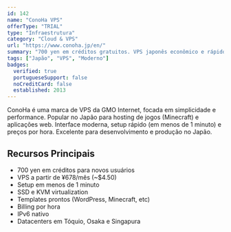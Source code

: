 ```yaml
---
id: 142
name: "ConoHa VPS"
offerType: "TRIAL"
type: "Infraestrutura"
category: "Cloud & VPS"
url: "https://www.conoha.jp/en/"
summary: "700 yen em créditos gratuitos. VPS japonês econômico e rápido. Interface moderna."
tags: ["Japão", "VPS", "Moderno"]
badges:
  verified: true
  portugueseSupport: false
  noCreditCard: false
  established: 2013
---
```


ConoHa é uma marca de VPS da GMO Internet, focada em simplicidade e performance. Popular no Japão para hosting de jogos (Minecraft) e aplicações web. Interface moderna, setup rápido (em menos de 1 minuto) e preços por hora. Excelente para desenvolvimento e produção no Japão.

## Recursos Principais

- 700 yen em créditos para novos usuários
- VPS a partir de ¥678/mês (~$4.50)
- Setup em menos de 1 minuto
- SSD e KVM virtualization
- Templates prontos (WordPress, Minecraft, etc)
- Billing por hora
- IPv6 nativo
- Datacenters em Tóquio, Osaka e Singapura
